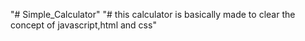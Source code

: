 "# Simple_Calculator" 
"# this calculator is basically made to clear the concept of javascript,html and css"

